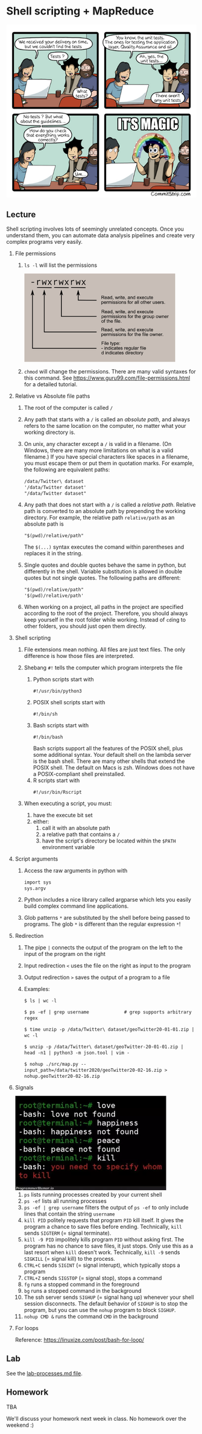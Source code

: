 # Shell scripting + MapReduce

<center>
<img src=Strip-Ou-sont-les-tests-unitaires-english650-final.jpg />
</center>

## Lecture

Shell scripting involves lots of seemingly unrelated concepts.
Once you understand them, you can automate data analysis pipelines and create very complex programs very easily.

1. File permissions
    
    1. `ls -l` will list the permissions

        <img src=file_permissions.png width=400px />

    1. `chmod` will change the permissions.
       There are many valid syntaxes for this command.
       See https://www.guru99.com/file-permissions.html for a detailed tutorial.

1. Relative vs Absolute file paths

    1. The root of the computer is called `/`

    1. Any path that starts with a `/` is called an *absolute path*,
       and always refers to the same location on the computer,
       no matter what your working directory is.

    1. On unix, any character except a `/` is valid in a filename.
       (On Windows, there are many more limitations on what is a valid filename.)
       If you have special characters like spaces in a filename, you must escape them or put them in quotation marks.
       For example, the following are equivalent paths:
       ```
       /data/Twitter\ dataset
       '/data/Twitter dataset'
       "/data/Twitter dataset"
       ```

    1. Any path that does not start with a `/` is called a *relative path*.
       Relative path is converted to an absolute path by prepending the working directory.
       For example, the relative path `relative/path` as an absolute path is
       ```
       "$(pwd)/relative/path"
       ```
       The `$(...)` syntax executes the comand within parentheses and replaces it in the string.

    1. Single quotes and double quotes behave the same in python, but differently in the shell.
       Variable substitution is allowed in double quotes but not single quotes.
       The following paths are different:
       ```
       "$(pwd)/relative/path"
       '$(pwd)/relative/path'
       ```

    1. When working on a project, all paths in the project are specified according to the root of the project.
       Therefore, you should always keep yourself in the root folder while working.
       Instead of `cd`ing to other folders, you should just open them directly.

1. Shell scripting

    1. File extensions mean nothing.
       All files are just text files.
       The only difference is how those files are interpreted.

    1. Shebang `#!` tells the computer which program interprets the file

        1. Python scripts start with
           ```
           #!/usr/bin/python3
           ```
        1. POSIX shell scripts start with
           ```
           #!/bin/sh
           ```
        1. Bash scripts start with
           ```
           #!/bin/bash
           ```
           Bash scripts support all the features of the POSIX shell, plus some additional syntax.
           Your default shell on the lambda server is the bash shell.
           There are many other shells that extend the POSIX shell.
           The default on Macs is zsh.
           Windows does not have a POSIX-compliant shell preinstalled.
        1. R scripts start with
           ```
           #!/usr/bin/Rscript
           ```

    1. When executing a script, you must:
        1. have the execute bit set
        1. either:
            1. call it with an absolute path
            1. a relative path that contains a `/`
            1. have the script's directory be located within the `$PATH` environment variable

1. Script arguments
    1. Access the raw arguments in python with
       ```
       import sys
       sys.argv
       ```

    1. Python includes a nice library called argparse which lets you easily build complex command line applications.

    1. Glob patterns `*` are substituted by the shell before being passed to programs.
       The glob `*` is different than the regular expression `*`!

1. Redirection

    1. The pipe `|` connects the output of the program on the left to the input of the program on the right

    1. Input redirection `<` uses the file on the right as input to the program

    1. Output redirection `>` saves the output of a program to a file

    1. Examples:

       ```
       $ ls | wc -l
       ```

       ```
       $ ps -ef | grep username             # grep supports arbitrary regex
       ```

       ```
       $ time unzip -p /data/Twitter\ dataset/geoTwitter20-01-01.zip | wc -l
       ```

       ```
       $ unzip -p /data/Twitter\ dataset/geoTwitter-20-01-01.zip | head -n1 | python3 -m json.tool | vim -
       ```

       ```
       $ nohup ./src/map.py --input_path=/data/twitter2020/geoTwitter20-02-16.zip > nohup.geoTwitter20-02-16.zip
       ```
    
1. Signals

    <img src=kill.webp width=400px />

    1. `ps` lists running processes created by your current shell
    1. `ps -ef` lists all running processes
    1. `ps -ef | grep username` filters the output of `ps -ef` to only include lines that contain the string `username`
    1. `kill PID` politely requests that program `PID` kill itself.
       It gives the program a chance to save files before ending.
       Technically, `kill` sends `SIGTERM` (= signal terminate).
    1. `kill -9 PID` impolitely kills program `PID` without asking first.
       The program has no chance to save files, it just stops.
       Only use this as a last resort when `kill` doesn't work.
       Technically, `kill -9` sends `SIGKILL` (= signal kill) to the process.
    1. `CTRL+C` sends `SIGINT` (= signal interupt), which typically stops a program
    1. `CTRL+Z` sends `SIGSTOP` (= signal stop), stops a command
    1. `fg` runs a stopped command in the foreground
    1. `bg` runs a stopped command in the background
    1. The ssh server sends `SIGHUP` (= signal hang up) whenever your shell session disconnects.
       The default behavior of `SIGHUP` is to stop the program,
       but you can use the `nohup` program to block `SIGHUP`.
    1. `nohup CMD &` runs the command `CMD` in the background

1. For loops
   
   Reference: https://linuxize.com/post/bash-for-loop/
<!--
counter / defaultdict in python
serialization / deseialization of unicode
-->

## Lab

See the [lab-processes.md file](lab-processes.md).

<!--
Complete the tutorial in [processes.md](processes.md).

Once you've completed the tutorial, submit the string `I've completed the tutorial` to sakai to receive credit.
-->

## Homework

TBA

We'll discuss your homework next week in class.
No homework over the weekend :)

